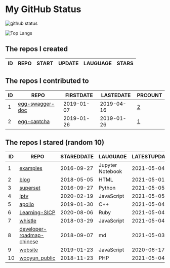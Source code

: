 # My GitHub Status

<img src="https://github-readme-stats-1.yihong0618.vercel.app/api?username=jc-lathander&show_icons=true&&&hide_title=true&count_private=true" alt="github status" />

![Top Langs](https://github-readme-stats-1.yihong0618.vercel.app/api/top-langs/?username=jc-lathander&layout=compact)

<!--START_SECTION:my_github-->
## The repos I created
| ID | REPO | START | UPDATE | LAUGUAGE | STARS |
|----|------|-------|--------|----------|-------|

## The repos I contributed to
| ID |                                REPO                                | FIRSTDATE  | LASTEDATE  |                                          PRCOUNT                                           |
|----|--------------------------------------------------------------------|------------|------------|--------------------------------------------------------------------------------------------|
|  1 | [egg-swagger-doc](https://github.com/Yanshijie-EL/egg-swagger-doc) | 2019-01-07 | 2019-04-16 | [2](https://github.com/Yanshijie-EL/egg-swagger-doc/pulls?q=is%3Apr+author%3Ajc-lathander) |
|  2 | [egg-captcha](https://github.com/Raoul1996/egg-captcha)            | 2019-01-26 | 2019-01-26 | [1](https://github.com/Raoul1996/egg-captcha/pulls?q=is%3Apr+author%3Ajc-lathander)        |

## The repos I stared (random 10)
| ID |                                        REPO                                        | STAREDDATE |     LAUGUAGE     | LATESTUPDATE |
|----|------------------------------------------------------------------------------------|------------|------------------|--------------|
|  1 | [examples](https://github.com/elastic/examples)                                    | 2016-09-27 | Jupyter Notebook | 2021-05-04   |
|  2 | [blog](https://github.com/xizhibei/blog)                                           | 2018-05-05 | HTML             | 2021-05-01   |
|  3 | [superset](https://github.com/apache/superset)                                     | 2016-09-27 | Python           | 2021-05-05   |
|  4 | [iptv](https://github.com/iptv-org/iptv)                                           | 2020-02-19 | JavaScript       | 2021-05-05   |
|  5 | [apollo](https://github.com/ApolloAuto/apollo)                                     | 2019-01-30 | C++              | 2021-05-04   |
|  6 | [Learning-SICP](https://github.com/DeathKing/Learning-SICP)                        | 2020-08-06 | Ruby             | 2021-05-04   |
|  7 | [whistle](https://github.com/avwo/whistle)                                         | 2018-03-29 | JavaScript       | 2021-05-04   |
|  8 | [developer-roadmap-chinese](https://github.com/goodjack/developer-roadmap-chinese) | 2018-09-07 | md               | 2021-05-03   |
|  9 | [website](https://github.com/openpitrix/website)                                   | 2019-01-23 | JavaScript       | 2020-06-17   |
| 10 | [wooyun_public](https://github.com/hanc00l/wooyun_public)                          | 2018-11-23 | PHP              | 2021-05-04   |

<!--END_SECTION:my_github-->
